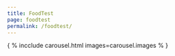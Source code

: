 ```yaml
---
title: FoodTest
page: foodtest
permalink: /foodtest/
---
```


{ % incclude carousel.html images=carousel.images % }
